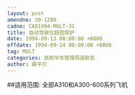 ```yaml
---
layout: post
amendno: 39-1280
cadno: CAD1994-MULT-31
title: 自动驾驶仪超控保护
date: 1994-09-13 00:00:00 +0800
effdate: 1994-09-14 00:00:00 +0800
tag: MULT
categories: 民航华东管理局适航处
author: 薛平贝
---
```


##适用范围:
全部A310和A300-600系列飞机

